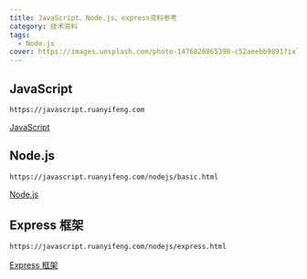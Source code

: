 ```yaml
---
title: JavaScript、Node.js、express资料参考
category: 技术资料
tags:
  - Node.js
cover: https://images.unsplash.com/photo-1476820865390-c52aeebb9891?ixlib=rb-1.2.1&ixid=eyJhcHBfaWQiOjEyMDd9&auto=format&fit=crop&w=1350&q=80
---
```


## JavaScript

```html
https://javascript.ruanyifeng.com
```

[JavaScript](https://javascript.ruanyifeng.com)

## Node.js

```html
https://javascript.ruanyifeng.com/nodejs/basic.html
```

[Node.js](https://javascript.ruanyifeng.com/nodejs/basic.html)

## Express 框架

```html
https://javascript.ruanyifeng.com/nodejs/express.html
```

[Express 框架](https://javascript.ruanyifeng.com/nodejs/express.html#)
